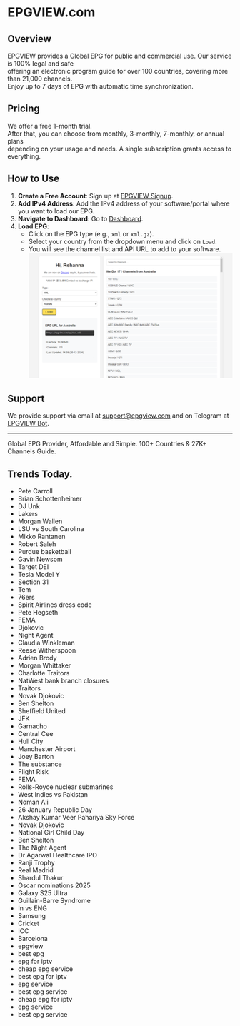 # EPGVIEW.com



## Overview
EPGVIEW provides a Global EPG for public and commercial use. Our service is 100% legal and safe\
offering an electronic program guide for over 100 countries, covering more than 21,000 channels.\
Enjoy up to 7 days of EPG with automatic time synchronization.

## Pricing
We offer a free 1-month trial. \
After that, you can choose from monthly, 3-monthly, 7-monthly, or annual plans \
depending on your usage and needs. A single subscription grants access to everything.

## How to Use
1. **Create a Free Account**: Sign up at [EPGVIEW Signup](https://epgview.com/signup.php).
2. **Add IPv4 Address**: Add the IPv4 address of your software/portal where you want to load our EPG.
3. **Navigate to Dashboard**: Go to [Dashboard](https://epgview.com/dashboard.php).
4. **Load EPG**:
   - Click on the EPG type (e.g., `xml` or `xml.gz`).
   - Select your country from the dropdown menu and click on `Load`.
   - You will see the channel list and API URL to add to your software.
![EPGVIEW](img/dashboard.png)
## Support
We provide support via email at [support@epgview.com](mailto:support@epgview.com) and on Telegram at [EPGVIEW Bot](https://t.me/epgview_bot).

---

Global EPG Provider, Affordable and Simple. 100+ Countries & 27K+ Channels Guide.

## Trends Today.

- Pete Carroll
- Brian Schottenheimer
- DJ Unk
- Lakers
- Morgan Wallen
- LSU vs South Carolina
- Mikko Rantanen
- Robert Saleh
- Purdue basketball
- Gavin Newsom
- Target DEI
- Tesla Model Y
- Section 31
- Tem
- 76ers
- Spirit Airlines dress code
- Pete Hegseth
- FEMA
- Djokovic
- Night Agent
- Claudia Winkleman
- Reese Witherspoon
- Adrien Brody
- Morgan Whittaker
- Charlotte Traitors
- NatWest bank branch closures
- Traitors
- Novak Djokovic
- Ben Shelton
- Sheffield United
- JFK
- Garnacho
- Central Cee
- Hull City
- Manchester Airport
- Joey Barton
- The substance
- Flight Risk
- FEMA
- Rolls-Royce nuclear submarines
- West Indies vs Pakistan
- Noman Ali
- 26 January Republic Day
- Akshay Kumar Veer Pahariya Sky Force
- Novak Djokovic
- National Girl Child Day
- Ben Shelton
- The Night Agent
- Dr Agarwal Healthcare IPO
- Ranji Trophy
- Real Madrid
- Shardul Thakur
- Oscar nominations 2025
- Galaxy S25 Ultra
- Guillain-Barre Syndrome
- In vs ENG
- Samsung
- Cricket
- ICC
- Barcelona
- epgview
- best epg
- epg for iptv
- cheap epg service
- best epg for iptv
- epg service
- best epg service
- cheap epg for iptv
- epg service
- best epg service
